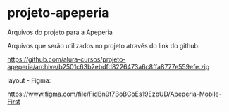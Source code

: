 # projeto-apeperia
Arquivos do projeto para a Apeperia



Arquivos que serão utilizados no projeto através do link do github:

https://github.com/alura-cursos/projeto-apeperia/archive/b2501c63b2ebdfd8226473a6c8ffa8777e559efe.zip

layout - Figma:

https://www.figma.com/file/FidBn9f7BoBCoEs19EzbUD/Apeperia-Mobile-First